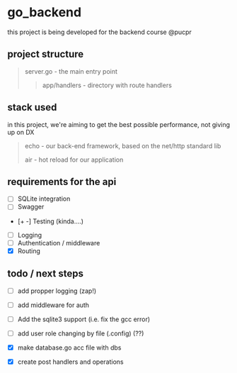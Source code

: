 # go_backend

this project is being developed for the backend course @pucpr

## project structure
>
> server.go - the main entry point
> > app/handlers - directory with route handlers
>

## stack used

in this project, we're aiming to get the best possible performance, not giving up on DX
> echo - our back-end framework, based on the net/http standard lib
>
> air - hot reload for our application

## requirements for the api

- [ ] SQLite integration
- [ ] Swagger
- [+ -] Testing (kinda....)
- [ ] Logging
- [ ] Authentication / middleware
- [x] Routing

## todo / next steps

- [ ] add propper logging (zap!)
- [ ] add middleware for auth
- [ ] Add the sqlite3 support (i.e. fix the gcc error)
- [ ] add user role changing by file (.config) (??)

- [x] make database.go acc file with dbs
- [x] create post handlers and operations
